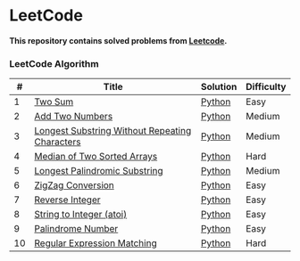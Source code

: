 
LeetCode
========
#### This repository contains solved problems from [Leetcode](https://leetcode.com/).

### LeetCode Algorithm

| # | Title | Solution                                                                                                           | Difficulty |
|---| ----- |--------------------------------------------------------------------------------------------------------------------| ---------- |
|1|[Two Sum](https://leetcode.com/problems/two-sum/)| [Python](https://github.com/Nurkaliyev/Leetcode/blob/main/python/easy/1.%20Two%20Sum.md)                                                                         |Easy|
|2|[Add Two Numbers](https://leetcode.com/problems/add-two-numbers/)| [Python](https://github.com/Nurkaliyev/Leetcode/blob/main/python/medium/2.%20Add%20Two%20Numbers.md)                                                         |Medium|
|3|[Longest Substring Without Repeating Characters](https://leetcode.com/problems/longest-substring-without-repeating-characters/)| [Python](https://github.com/Nurkaliyev/Leetcode/blob/main/python/medium/3.%20Longest%20Substring%20Without%20Repeating%20Characters.md) |Medium|
|4|[Median of Two Sorted Arrays](https://leetcode.com/problems/median-of-two-sorted-arrays/)| [Python](https://github.com/Nurkaliyev/Leetcode/blob/main/python/hard/4.%20Median%20of%20Two%20Sorted%20Arrays.md)                                      |Hard|
|5|[Longest Palindromic Substring](https://leetcode.com/problems/longest-palindromic-substring/)| [Python]()                               |Medium|
|6|[ZigZag Conversion](https://leetcode.com/problems/zigzag-conversion/)| [Python]()                                                    |Easy|
|7|[Reverse Integer](https://leetcode.com/problems/reverse-integer/)| [Python]()                                                        |Easy|
|8|[String to Integer (atoi)](https://leetcode.com/problems/string-to-integer-atoi/)| [Python]()                                             |Easy|
|9|[Palindrome Number](https://leetcode.com/problems/palindrome-number/)| [Python](https://github.com/Nurkaliyev/Leetcode/blob/main/python/easy/9.%20Palindrome%20Number.md)                                                   |Easy|
|10|[Regular Expression Matching](https://leetcode.com/problems/regular-expression-matching/)| [Python]()                                 |Hard|
